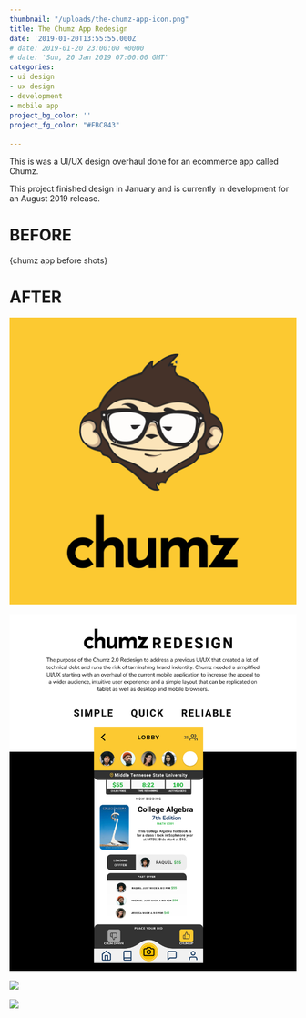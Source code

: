 ```yaml
---
thumbnail: "/uploads/the-chumz-app-icon.png"
title: The Chumz App Redesign
date: '2019-01-20T13:55:55.000Z'
# date: 2019-01-20 23:00:00 +0000
# date: 'Sun, 20 Jan 2019 07:00:00 GMT'
categories:
- ui design
- ux design
- development
- mobile app
project_bg_color: ''
project_fg_color: "#FBC843"

---
```


This is was a UI/UX design overhaul done for an ecommerce app called Chumz. 

This project finished design in January
and is currently in development for an August 2019 release.


# BEFORE

{chumz app before shots}

# AFTER 

![](/uploads/the-chumz-app-icon.png)


![](/uploads/the-chumz-app-redesign-doc.png)

![](/uploads/the-chumz-app-primary-screens.png)

![](/uploads/the-chumz-app-secondary-screens.png)
